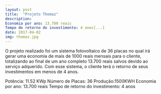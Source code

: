 ```yaml
---
layout: post
title:  "Projeto Thomaz"
description:
Economia por ano: 13.700 reais
Tempo de retorno do investimento: 4 anos[...]
date: 2017-04-02
img: thomaz.jpg
---
```


O projeto realizado foi um sistema fotovoltaico de 36 placas no qual irá gerar uma economia de mais de 1000 reais mensais para o cliente, totalizando ao final de um ano completo 13.700 reais salvos devido ao serviço adquerido.
Com esse sistema, o cliente terá o retorno de seus investimentos em menos de 4 anos.

Potência: 11.52 KWp
Número de Placas: 36
Produção:1500KWH
Economia por ano: 13.700 reais
Tempo de retorno do investimento: 4 anos
